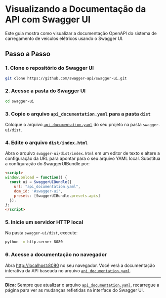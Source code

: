 # Visualizando a Documentação da API com Swagger UI

Este guia mostra como visualizar a documentação OpenAPI do sistema de carregamento de veículos elétricos usando o Swagger UI.

## Passo a Passo

### 1. Clone o repositório do Swagger UI

```bash
git clone https://github.com/swagger-api/swagger-ui.git
```

### 2. Acesse a pasta do Swagger UI

```bash
cd swagger-ui
```

### 3. Copie o arquivo `api_documentation.yaml` para a pasta `dist`

Coloque o arquivo [`api_documentation.yaml`](api_documentation.yaml) do seu projeto na pasta `swagger-ui/dist`.

### 4. Edite o arquivo `dist/index.html`

Abra o arquivo `swagger-ui/dist/index.html` em um editor de texto e altere a configuração da URL para apontar para o seu arquivo YAML local. Substitua a configuração do SwaggerUIBundle por:

```html
<script>
window.onload = function() {
  const ui = SwaggerUIBundle({
    url: "api_documentation.yaml",
    dom_id: '#swagger-ui',
    presets: [SwaggerUIBundle.presets.apis]
  });
};
</script>
```

### 5. Inicie um servidor HTTP local

Na pasta `swagger-ui/dist`, execute:

```bash
python -m http.server 8080
```

### 6. Acesse a documentação no navegador

Abra [http://localhost:8080](http://localhost:8080) no seu navegador. Você verá a documentação interativa da API baseada no arquivo [`api_documentation.yaml`](api_documentation.yaml).

---

**Dica:** Sempre que atualizar o arquivo [`api_documentation.yaml`](api_documentation.yaml), recarregue a página para ver as mudanças refletidas na interface do Swagger UI.